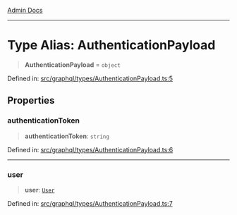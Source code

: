 [Admin Docs](/)

***

# Type Alias: AuthenticationPayload

> **AuthenticationPayload** = `object`

Defined in: [src/graphql/types/AuthenticationPayload.ts:5](https://github.com/gautam-divyanshu/talawa-api/blob/a895c36f24acf725ac16aa7e0f8e50ef9fa64c42/src/graphql/types/AuthenticationPayload.ts#L5)

## Properties

### authenticationToken

> **authenticationToken**: `string`

Defined in: [src/graphql/types/AuthenticationPayload.ts:6](https://github.com/gautam-divyanshu/talawa-api/blob/a895c36f24acf725ac16aa7e0f8e50ef9fa64c42/src/graphql/types/AuthenticationPayload.ts#L6)

***

### user

> **user**: [`User`](../../User/User/type-aliases/User.md)

Defined in: [src/graphql/types/AuthenticationPayload.ts:7](https://github.com/gautam-divyanshu/talawa-api/blob/a895c36f24acf725ac16aa7e0f8e50ef9fa64c42/src/graphql/types/AuthenticationPayload.ts#L7)
